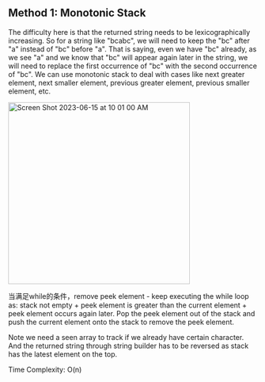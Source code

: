 ## Method 1: Monotonic Stack

The difficulty here is that the returned string needs to be lexicographically increasing. So for a string like "bcabc", we will need to keep the "bc" after "a" instead of "bc" before "a". That is saying, even we have "bc" already, as we see "a" and we know that "bc" will appear again later in the string, we will need to replace the first occurrence of "bc" with the second occurrence of "bc". We can use monotonic stack to deal with cases like next greater element, next smaller element, previous greater element, previous smaller element, etc.

<img width="367" alt="Screen Shot 2023-06-15 at 10 01 00 AM" src="https://github.com/MaiJi97/Leetcode/assets/106039830/caef5e9c-b31f-4185-8234-ac270524be4f.png">

当满足while的条件，remove peek element - keep executing the while loop as: stack not empty + peek element is greater than the current element + peek element occurs again later. Pop the peek element out of the stack and push the current element onto the stack to remove
the peek element.

Note we need a seen array to track if we already have certain character. And the returned string through string builder has to be reversed as stack has the latest element on the top.

Time Complexity: O(n)
